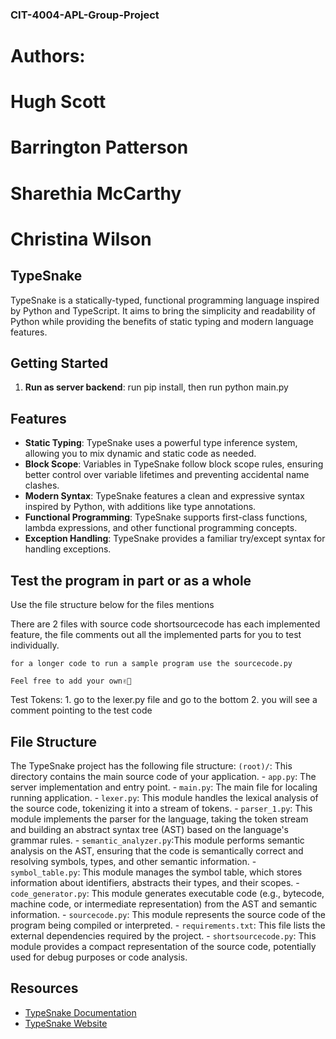 ### CIT-4004-APL-Group-Project

# Authors:

# Hugh Scott

# Barrington Patterson

# Sharethia McCarthy

# Christina Wilson

## TypeSnake

TypeSnake is a statically-typed, functional programming language inspired by Python and TypeScript. It aims to bring the simplicity and readability of Python while providing the benefits of static typing and modern language features.

## Getting Started

<!-- 1. **Run locally**: run pip install, then run python app.py -->

1. **Run as server backend**: run pip install, then run python main.py

## Features

- **Static Typing**: TypeSnake uses a powerful type inference system, allowing you to mix dynamic and static code as needed.
- **Block Scope**: Variables in TypeSnake follow block scope rules, ensuring better control over variable lifetimes and preventing accidental name clashes.
- **Modern Syntax**: TypeSnake features a clean and expressive syntax inspired by Python, with additions like type annotations.
- **Functional Programming**: TypeSnake supports first-class functions, lambda expressions, and other functional programming concepts.
- **Exception Handling**: TypeSnake provides a familiar try/except syntax for handling exceptions.

## Test the program in part or as a whole

Use the file structure below for the files mentions

There are 2 files with source code
shortsourcecode has each implemented feature, the file comments out all the implemented parts for you
to test individually.

    for a longer code to run a sample program use the sourcecode.py

    Feel free to add your own✌🏾

Test Tokens: 1. go to the lexer.py file and go to the bottom 2. you will see a comment pointing to the test code

## File Structure

The TypeSnake project has the following file structure:
`(root)/`: This directory contains the main source code of your application. - `app.py`: The server implementation and entry point. - `main.py`: The main file for localing running application. - `lexer.py`: This module handles the lexical analysis of the source code, tokenizing it into a stream of tokens. - `parser_1.py`: This module implements the parser for the language, taking the token stream and building an abstract syntax tree (AST) based on the language's grammar rules. - `semantic_analyzer.py`:This module performs semantic analysis on the AST, ensuring that the code is semantically correct and resolving symbols, types, and other semantic information. - `symbol_table.py`: This module manages the symbol table, which stores information about identifiers, abstracts their types, and their scopes. - `code_generator.py`: This module generates executable code (e.g., bytecode, machine code, or intermediate representation) from the AST and semantic information. - `sourcecode.py`: This module represents the source code of the program being compiled or interpreted. - `requirements.txt`: This file lists the external dependencies required by the project. - `shortsourcecode.py`: This module provides a compact representation of the source code, potentially used for debug purposes or code analysis.

## Resources

- [TypeSnake Documentation](https://docs.google.com/document/d/1HaJzZFqHK1ZdScXy_jM797ikMFCdwXuMlkATgj-Xj2U/edit?usp=sharing)
- [TypeSnake Website](https://apl-web-ui.vercel.app/)
